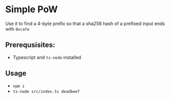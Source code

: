 # Simple PoW

Use it to find a 4-byte prefix so that a sha256 hash of a prefixed input ends with `0xcafe`

## Prerequsisites:
- Typescript and `ts-node` installed

## Usage
- `npm i`
- `ts-node src/index.ts deadbeef`

